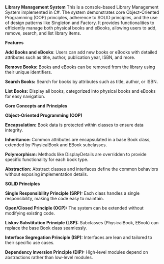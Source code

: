 **Library Management System**
This is a console-based Library Management System implemented in C#. The system demonstrates core Object-Oriented Programming (OOP) principles, adherence to SOLID principles, and the use of design patterns like Singleton and Factory. It provides functionalities to efficiently manage both physical books and eBooks, allowing users to add, remove, search, and list library items.





**Features**

**Add Books and eBooks**: Users can add new books or eBooks with detailed attributes such as title, author, publication year, ISBN, and more.

**Remove Books:** Books and eBooks can be removed from the library using their unique identifiers.

**Search Books:** Search for books by attributes such as title, author, or ISBN.

**List Books:** Display all books, categorized into physical books and eBooks for easy navigation.





**Core Concepts and Principles**

**Object-Oriented Programming (OOP)**

**Encapsulation:** Book data is protected within classes to ensure data integrity.

**Inheritance:** Common attributes are encapsulated in a base Book class, extended by PhysicalBook and EBook subclasses.

**Polymorphism:** Methods like DisplayDetails are overridden to provide specific functionality for each book type.

**Abstraction:** Abstract classes and interfaces define the common behaviors without exposing implementation details.






**SOLID Principles**

**Single Responsibility Principle (SRP):** Each class handles a single responsibility, making the code easy to maintain.

**Open/Closed Principle (OCP):** The system can be extended without modifying existing code.

**Liskov Substitution Principle (LSP):** Subclasses (PhysicalBook, EBook) can replace the base Book class seamlessly.

**Interface Segregation Principle (ISP):** Interfaces are lean and tailored to their specific use cases.

**Dependency Inversion Principle (DIP):** High-level modules depend on abstractions rather than low-level modules.





